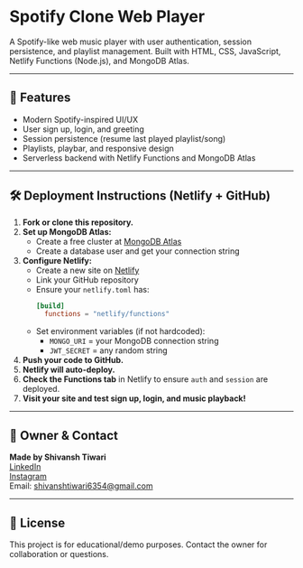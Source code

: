 # Spotify Clone Web Player

A Spotify-like web music player with user authentication, session persistence, and playlist management. Built with HTML, CSS, JavaScript, Netlify Functions (Node.js), and MongoDB Atlas.

---

## 🚀 Features
- Modern Spotify-inspired UI/UX
- User sign up, login, and greeting
- Session persistence (resume last played playlist/song)
- Playlists, playbar, and responsive design
- Serverless backend with Netlify Functions and MongoDB Atlas

---

## 🛠️ Deployment Instructions (Netlify + GitHub)

1. **Fork or clone this repository.**
2. **Set up MongoDB Atlas:**
   - Create a free cluster at [MongoDB Atlas](https://www.mongodb.com/cloud/atlas)
   - Create a database user and get your connection string
3. **Configure Netlify:**
   - Create a new site on [Netlify](https://app.netlify.com/)
   - Link your GitHub repository
   - Ensure your `netlify.toml` has:
     ```toml
     [build]
       functions = "netlify/functions"
     ```
   - Set environment variables (if not hardcoded):
     - `MONGO_URI` = your MongoDB connection string
     - `JWT_SECRET` = any random string
4. **Push your code to GitHub.**
5. **Netlify will auto-deploy.**
6. **Check the Functions tab** in Netlify to ensure `auth` and `session` are deployed.
7. **Visit your site and test sign up, login, and music playback!**

---

## 👤 Owner & Contact

**Made by Shivansh Tiwari**  
[LinkedIn](https://www.linkedin.com/in/shivansh-tiwari-850a12319?lipi=urn%3Ali%3Apage%3Ad_flagship3_profile_view_base_contact_details%3B3thyCz3iSr2hkE88%2FtYvcg%3D%3D)  
[Instagram](https://www.instagram.com/shivaay.7590/)  
Email: shivanshtiwari6354@gmail.com

---

## 📄 License
This project is for educational/demo purposes. Contact the owner for collaboration or questions. 
